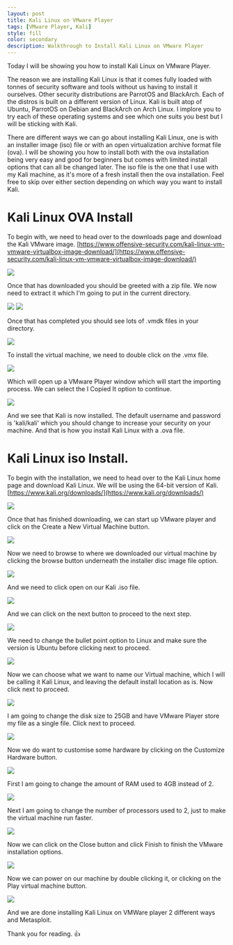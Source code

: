 ```yaml
---
layout: post
title: Kali Linux on VMware Player
tags: [VMware Player, Kali]
style: fill
color: secondary
description: Walkthrough to Install Kali Linux on VMware Player
---
```


Today I will be showing you how to install Kali Linux on VMware Player.

The reason we are installing Kali Linux is that it comes fully loaded with tonnes of security software and tools without us having to install it ourselves. Other security distributions are ParrotOS and BlackArch. Each of the distros is built on a different version of Linux. Kali is built atop of Ubuntu, ParrotOS on Debian and BlackArch on Arch Linux. I implore you to try each of these operating systems and see which one suits you best but I will be sticking with Kali.

There are different ways we can go about installing Kali Linux, one is with an installer image (iso) file or with an open virtualization archive format file (ova). I will be showing you how to install both with the ova installation being very easy and good for beginners but comes with limited install options that can all be changed later. The iso file is the one that I use with my Kali machine, as it's more of a fresh install then the ova installation. Feel free to skip over either section depending on which way you want to install Kali.

# Kali Linux OVA Install

To begin with, we need to head over to the downloads page and download the Kali VMware image.
[https://www.offensive-security.com/kali-linux-vm-vmware-virtualbox-image-download/](https://www.offensive-security.com/kali-linux-vm-vmware-virtualbox-image-download/)

![](/assets/posts/kali-on-vmware/picture5.png)

Once that has downloaded you should be greeted with a zip file. We now need to extract it which I'm going to put in the current directory.

![](/assets/posts/kali-on-vmware/picture6.png)
![](/assets/posts/kali-on-vmware/picture7.png)

Once that has completed you should see lots of .vmdk files in your directory.

![](/assets/posts/kali-on-vmware/picture8.png)

To install the virtual machine, we need to double click on the .vmx file.

![](/assets/posts/kali-on-vmware/picture9.png)

Which will open up a VMware Player window which will start the importing process. We can select the I Copied It option to continue.

![](/assets/posts/kali-on-vmware/picture10.png)

And we see that Kali is now installed. The default username and password is 'kali/kali' which you should change to increase your security on your machine. And that is how you install Kali Linux with a .ova file.

# Kali Linux iso Install.

To begin with the installation, we need to head over to the Kali Linux home page and download Kali Linux. We will be using the 64-bit version of Kali.
[https://www.kali.org/downloads/](https://www.kali.org/downloads/)

![](/assets/posts/kali-on-vmware/picture11.png)

Once that has finished downloading, we can start up VMware player and click on the Create a New Virtual Machine button.

![](/assets/posts/kali-on-vmware/picture12.png)

Now we need to browse to where we downloaded our virtual machine by clicking the browse button underneath the installer disc image file option.

![](/assets/posts/kali-on-vmware/picture13.png)

And we need to click open on our Kali .iso file.

![](/assets/posts/kali-on-vmware/picture14.png)

And we can click on the next button to proceed to the next step.

![](/assets/posts/kali-on-vmware/picture15.png)

We need to change the bullet point option to Linux and make sure the version is Ubuntu before clicking next to proceed.

![](/assets/posts/kali-on-vmware/picture16.png)

Now we can choose what we want to name our Virtual machine, which I will be calling it Kali Linux, and leaving the default install location as is. Now click next to proceed.

![](/assets/posts/kali-on-vmware/picture17.png)

I am going to change the disk size to 25GB and have VMware Player store my file as a single file. Click next to proceed.

![](/assets/posts/kali-on-vmware/picture18.png)

Now we do want to customise some hardware by clicking on the Customize Hardware button.

![](/assets/posts/kali-on-vmware/picture19.png)

First I am going to change the amount of RAM used to 4GB instead of 2.

![](/assets/posts/kali-on-vmware/picture20.png)

Next I am going to change the number of processors used to 2, just to make the virtual machine run faster.

![](/assets/posts/kali-on-vmware/picture21.png)

Now we can click on the Close button and click Finish to finish the VMware installation options.

![](/assets/posts/kali-on-vmware/picture23.png)

Now we can power on our machine by double clicking it, or clicking on the Play virtual machine button.

![](/assets/posts/kali-on-vmware/picture24.png)

And we are done installing Kali Linux on VMWare player 2 different ways and Metasploit.

Thank you for reading. :+1: